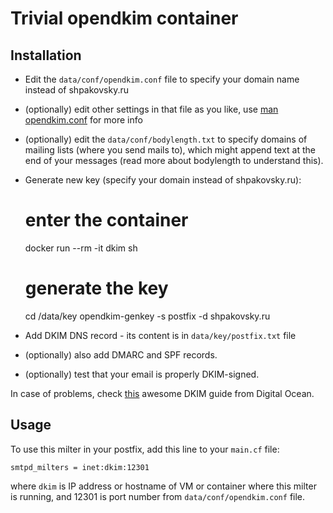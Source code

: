 Trivial opendkim container
==========================

Installation
------------

* Edit the `data/conf/opendkim.conf` file to specify your domain name instead of shpakovsky.ru

* (optionally) edit other settings in that file as you like, use [man opendkim.conf][man-conf] for more info

[man-conf]: http://www.opendkim.org/opendkim.conf.5.html

* (optionally) edit the `data/conf/bodylength.txt` to specify domains of mailing lists (where you send mails to),
which might append text at the end of your messages (read more about bodylength to understand this).

* Generate new key (specify your domain instead of shpakovsky.ru):

	# enter the container
	docker run --rm -it dkim sh

	# generate the key
	cd /data/key
	opendkim-genkey -s postfix -d shpakovsky.ru

* Add DKIM DNS record - its content is in `data/key/postfix.txt` file

* (optionally) also add DMARC and SPF records.

* (optionally) test that your email is properly DKIM-signed.

In case of problems, check [this][do] awesome DKIM guide from Digital Ocean.

[do]: https://www.digitalocean.com/community/tutorials/how-to-install-and-configure-dkim-with-postfix-on-debian-wheezy

Usage
-----

To use this milter in your postfix, add this line to your `main.cf` file:

	smtpd_milters = inet:dkim:12301

where `dkim` is IP address or hostname of VM or container where this milter is running,
and 12301 is port number from `data/conf/opendkim.conf` file.
